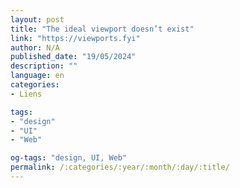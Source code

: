```yaml
---
layout: post
title: "The ideal viewport doesn’t exist"
link: "https://viewports.fyi"
author: N/A
published_date: "19/05/2024"
description: ""
language: en
categories:
- Liens

tags:
- "design"
- "UI"
- "Web"

og-tags: "design, UI, Web"
permalink: /:categories/:year/:month/:day/:title/
---
```

